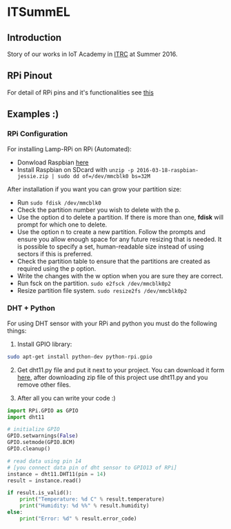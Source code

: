 # ITSummEL
## Introduction
Story of our works in IoT Academy in [ITRC](http://itrc.ac.ir) at Summer 2016.
## RPi Pinout
For detail of RPi pins and it's functionalities see [this](https://pinout.xyz/)
## Examples :)
### RPi Configuration
For installing Lamp-RPi on RPi (Automated):

- Donwload Raspbian [here](https://www.raspberrypi.org/downloads/raspbian/)
- Install Raspbian on SDcard with `unzip -p 2016-03-18-raspbian-jessie.zip | sudo dd of=/dev/mmcblk0 bs=32M`

After installation if you want you can grow your partition size:

- Run `sudo fdisk /dev/mmcblk0`
- Check the partition number you wish to delete with the p.
- Use the option d to delete a partition. If there is more than one, **fdisk** will prompt for which one to delete.
- Use the option n to create a new partition. Follow the prompts and ensure you allow enough space for any future resizing that is needed. It is possible to specify a set, human-readable size instead of using sectors if this is preferred.
- Check the partition table to ensure that the partitions are created as required using the p option.
- Write the changes with the w option when you are sure they are correct.
- Run fsck on the partition. `sudo e2fsck /dev/mmcblk0p2`
- Resize partition file system. `sudo resize2fs /dev/mmcblk0p2`

### DHT + Python
For using DHT sensor with your RPi and python you must do the following things:
1. Install GPIO library:

```sh
sudo apt-get install python-dev python-rpi.gpio
```

2. Get dht11.py file and put it next to your project. You can download it form
[here](https://github.com/szazo/DHT11_Python), after downloading zip file of
this project use dht11.py and you remove other files.

3. After all you can write your code :)

```python
import RPi.GPIO as GPIO
import dht11

# initialize GPIO
GPIO.setwarnings(False)
GPIO.setmode(GPIO.BCM)
GPIO.cleanup()

# read data using pin 14
# [you connect data pin of dht sensor to GPIO13 of RPi]
instance = dht11.DHT11(pin = 14)
result = instance.read()

if result.is_valid():
    print("Temperature: %d C" % result.temperature)
    print("Humidity: %d %%" % result.humidity)
else:
    print("Error: %d" % result.error_code)
```
